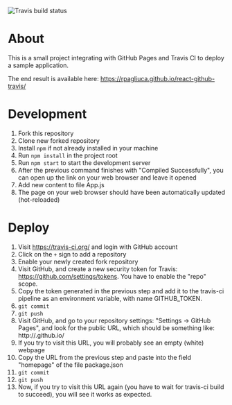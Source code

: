 ![Travis build status](https://api.travis-ci.org/repos/rpagliuca/react-github-travis.svg?branch=master)

# About
This is a small project integrating with GitHub Pages and Travis CI to deploy a sample application.

The end result is available here: https://rpagliuca.github.io/react-github-travis/

# Development
1. Fork this repository
1. Clone new forked repository
1. Install `npm` if not already installed in your machine
1. Run `npm install` in the project root
1. Run `npm start` to start the development server
1. After the previous command finishes with "Compiled Successfully", you can open up the link on your web browser and leave it opened
1. Add new content to file App.js
1. The page on your web browser should have been automatically updated (hot-reloaded)

# Deploy
1. Visit https://travis-ci.org/ and login with GitHub account
1. Click on the `+` sign to add a repository
1. Enable your newly created fork repository
1. Visit GitHub, and create a new security token for Travis: https://github.com/settings/tokens. You have to enable the "repo" scope.
1. Copy the token generated in the previous step and add it to the travis-ci pipeline as an environment variable, with name GITHUB_TOKEN.
1. `git commit`
1. `git push`
1. Visit GitHub, and go to your repository settings: "Settings -> GitHub Pages", and look for the public URL, which should be something like: http://<yourGithubUsername>.github.io/<yourRepositoryName>
1. If you try to visit this URL, you will probably see an empty (white) webpage
1. Copy the URL from the previous step and paste into the field "homepage" of the file package.json
1. `git commit`
1. `git push`
1. Now, if you try to visit this URL again (you have to wait for travis-ci build to succeed), you will see it works as expected.
